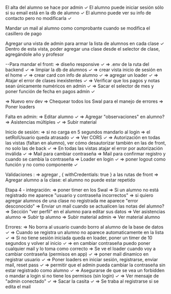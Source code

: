 El alta del alumno se hace por admin ✓
El alumno puede iniciar sesión sólo si su email está en la db de alumno ✓
El alumno puede ver su info de contacto pero no modificarla ✓

Mandar un mail al alumno como comprobante cuando se modifica el casillero de pago

Agregar una vista de admin para armar la lista de alumnos en cada clase ✓
Dentro de esta vista, poder agregar una clase desde el selector de clase, agregándole año y profesor


--Para mandar el front:
=> diseño responsive ✓
=> .env de la ruta del backend ✓
=> limpiar la db de alumnos ✓
=> crear vista inicio de sesión en el home ✓
=> crear card con info de alumno ✓
=> agregar un loader ✓
=> Atajar el error de clases inexistentes ✓
=> Verificar que los pagos y notas sean únicamente numéricos en admin ✓
=> Sacar el selector de mes y poner función de fecha en pagos admin ✓

=> Nuevo env dev
=> Chequear todos los Swal para el manejo de errores
=> Poner loaders


Falta en admin: 
=> Editar alumno ✓
=> Agregar "observaciones" en alumno?
=> Asistencias múltiples ✓
=> Subir material

Inicio de sesión:
=> si no carga en 5 segundos mandarlo al login
=> el setRolUsuario queda atrasado ✓
=> Ver CORS ✓
=> Autorización en todas las vistas (faltan en alumno), ver cómo desautorizar también en las de front, no solo las de back ✓
=> En todas las vistas atajar el error por autorización inválida ✓
=> Mail para cambiar contraseña
=> Mail para confirmar registro y cuando se cambia la contraseña
=> Loader en login ✓
=> poner logout como función y no como componente ✓ 

Validaciones :
=> agregar , { withCredentials: true } a las rutas de front
=> Agregar alumno a la clase: el alumno no puede estar repetido

Etapa 4 - integración:
=> poner timer en los Swal
=> Si un alumno no está registrado me aparece "usuario y contraseña incorrectos"
=> si quiero agregar alumnos de una clase no registrada me aparece "error desconocido" 
=> Enviar un mail cuando se actualicen las notas del alumno?
=> Sección "ver perfil" en el alumno para editar sus datos 
=> Ver asistencias alumno
=> Subir tp alumno
=> Subir material admin
=> Ver material alumno

Errores: 
=> No borra al usuario cuando borro al alumno de la base de datos ✓
=> Cuando se registra un alumno no aparece automaticamente en la lista ✓
=> Si no tiene sesión iniciada queda en loader, poner un timer de 10 segundos y volver al inicio ✓
=> en cambiar contraseña puedo poner cualquier mail y lo toma como correcto
=> Se ve el loader cuando voy a cambiar contraseña (permisos en app) ✓
=> poner mail dinamico en registrar usuario ✓
=> Poner loaders en iniciar sesión, registrarse, enviar mail, reset pass ✓
=> permitir que el admin pueda cambiar la contraseña sin estar registrado como alumno ✓
=> Asegurarse de que se vea un forbidden o mandar a login si no tiene los permisos (sin login) ✓
=> Ver mensaje de "admin conectado" ✓
=> Sacar la casita ✓
=> Se traba al registrarse si se edita el mail
